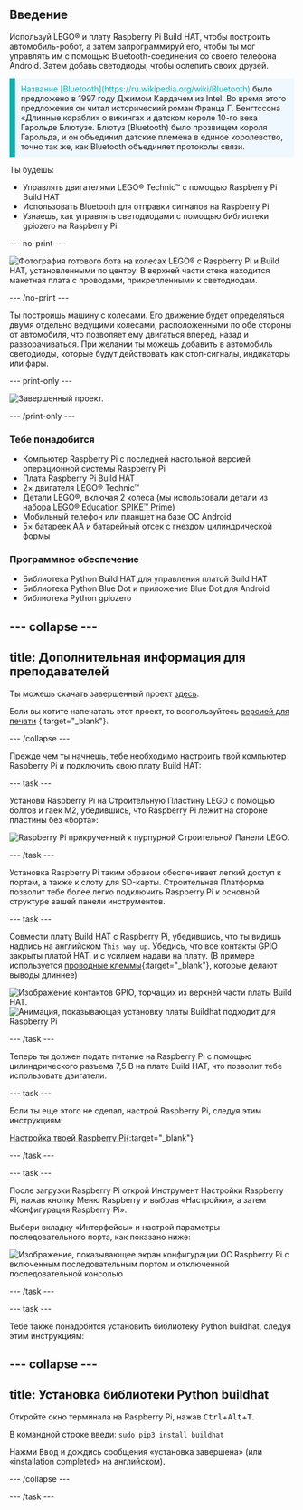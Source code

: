 ## Введение

Используй LEGO® и плату Raspberry Pi Build HAT, чтобы построить автомобиль-робот, а затем запрограммируй его, чтобы ты мог управлять им с помощью Bluetooth-соединения со своего телефона Android. Затем добавь светодиоды, чтобы ослепить своих друзей.

<p style="border-left: solid; border-width:10px; border-color: #0faeb0; background-color: aliceblue; padding: 10px;">
<span style="color: #0faeb0">Название [Bluetooth](https://ru.wikipedia.org/wiki/Bluetooth)</span> было предложено в 1997 году Джимом Кардачем из Intel. Во время этого предложения он читал исторический роман Франца Г. Бенгтссона «Длинные корабли» о викингах и датском короле 10-го века Гарольде Блютузе. Блютуз (Bluetooth) было прозвищем короля Гарольда, и он объединил датские племена в единое королевство, точно так же, как Bluetooth объединяет протоколы связи.
</p>

Ты будешь:
+ Управлять двигателями LEGO® Technic™ с помощью Raspberry Pi Build HAT
+ Использовать Bluetooth для отправки сигналов на Raspberry Pi
+ Узнаешь, как управлять светодиодами с помощью библиотеки gpiozero на Raspberry Pi

--- no-print ---

![Фотография готового бота на колесах LEGO® с Raspberry Pi и Build HAT, установленными по центру. В верхней части стека находится макетная плата с проводами, прикрепленными к светодиодам.](images/lego-bot.gif)

--- /no-print ---

Ты построишь машину с колесами. Его движение будет определяться двумя отдельно ведущими колесами, расположенными по обе стороны от автомобиля, что позволяет ему двигаться вперед, назад и разворачиваться. При желании ты можешь добавить в автомобиль светодиоды, которые будут действовать как стоп-сигналы, индикаторы или фары.

--- print-only ---

![Завершенный проект.](images/buggy.JPG)

--- /print-only ---

### Тебе понадобится

+ Компьютер Raspberry Pi с последней настольной версией операционной системы Raspberry Pi
+ Плата Raspberry Pi Build HAT
+ 2× двигателя LEGO® Technic™
+ Детали LEGO®, включая 2 колеса (мы использовали детали из [набора LEGO® Education SPIKE™ Prime](https://education.lego.com/en-gb/product/spike-prime))
+ Мобильный телефон или планшет на базе ОС Android
+ 5× батареек AA и батарейный отсек с гнездом цилиндрической формы

### Программное обеспечение

+ Библиотека Python Build HAT для управления платой Build HAT
+ Библиотека Python Blue Dot и приложение Blue Dot для Android
+ библиотека Python gpiozero


--- collapse ---
---
title: Дополнительная информация для преподавателей
---

Ты можешь скачать завершенный проект [здесь](https://rpf.io/p/ru-RU/bt-robot-car-go).

Если вы хотите напечатать этот проект, то воспользуйтесь [версией для печати](https://projects.raspberrypi.org/ru-RU/projects/bt-robot-car/print) {:target="_blank"}.

--- /collapse ---

Прежде чем ты начнешь, тебе необходимо настроить твой компьютер Raspberry Pi и подключить свою плату Build HAT:

--- task ---

Установи Raspberry Pi на Cтроительную Пластину LEGO с помощью болтов и гаек M2, убедившись, что Raspberry Pi лежит на стороне пластины без «борта»:

 ![Raspberry Pi прикрученный к пурпурной Строительной Панели LEGO.](images/build_11.jpg)

--- /task ---

Установка Raspberry Pi таким образом обеспечивает легкий доступ к портам, а также к слоту для SD-карты. Строительная Платформа позволит тебе более легко подключить Raspberry Pi к основной структуре вашей панели инструментов.

--- task ---

Совмести плату Build HAT с Raspberry Pi, убедившись, что ты видишь надпись на английском `This way up`. Убедись, что все контакты GPIO закрыты платой HAT, и с усилием надави на плату. (В примере используется [проводные клеммы](https://www.adafruit.com/product/2223){:target="_blank"}, которые делают выводы длиннее)

![Изображение контактов GPIO, торчащих из верхней части платы Build HAT.](images/build_15.jpg) ![Анимация, показывающая установку платы Buildhat подходит для Raspberry Pi](images/haton.gif)

--- /task ---

Теперь ты должен подать питание на Raspberry Pi с помощью цилиндрического разъема 7,5 В на плате Build HAT, что позволит тебе использовать двигатели.

--- task ---

Если ты еще этого не сделал, настрой Raspberry Pi, следуя этим инструкциям:

[Настройка твоей Raspberry Pi](https://projects.raspberrypi.org/ru-RU/projects/raspberry-pi-setting-up){:target="_blank"}

--- /task ---

--- task ---

После загрузки Raspberry Pi открой Инструмент Настройки Raspberry Pi, нажав кнопку Меню Raspberry и выбрав «Настройки», а затем «Конфигурация Raspberry Pi».

Выбери вкладку «Интерфейсы» и настрой параметры последовательного порта, как показано ниже:

![Изображение, показывающее экран конфигурации ОС Raspberry Pi с включенным последовательным портом и отключенной последовательной консолью](images/configshot.jpg)

--- /task ---

--- task ---

Тебе также понадобится установить библиотеку Python buildhat, следуя этим инструкциям:

--- collapse ---
---
title: Установка библиотеки Python buildhat
---

Откройте окно терминала на Raspberry Pi, нажав <kbd>Ctrl</kbd>+<kbd>Alt</kbd>+<kbd>T</kbd>.

В командной строке введи: `sudo pip3 install buildhat`

Нажми <kbd>Ввод</kbd> и дождись сообщения «установка завершена» (или «installation completed» на английском).

--- /collapse ---

--- /task ---